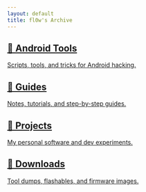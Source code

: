 ```yaml
---
layout: default
title: fl0w's Archive
---
```


<div class="dashboard">
  <a class="card" href="/android-tools">
    <h2>🔧 Android Tools</h2>
    <p>Scripts, tools, and tricks for Android hacking.</p>
  </a>
  <a class="card" href="/guides">
    <h2>📘 Guides</h2>
    <p>Notes, tutorials, and step-by-step guides.</p>
  </a>
  <a class="card" href="/projects">
    <h2>📂 Projects</h2>
    <p>My personal software and dev experiments.</p>
  </a>
  <a class="card" href="/downloads">
    <h2>📌 Downloads</h2>
    <p>Tool dumps, flashables, and firmware images.</p>
  </a>
</div>
